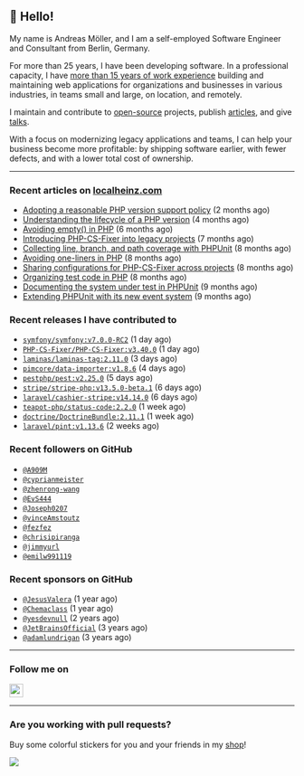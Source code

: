 ## :wave: Hello!

My name is Andreas Möller, and I am a self-employed Software Engineer and Consultant from Berlin, Germany.

For more than 25 years, I have been developing software. In a professional capacity, I have [more than 15 years of work experience](https://localheinz.com/work-experience/) building and maintaining web applications for organizations and businesses in various industries, in teams small and large, on location, and remotely.

I maintain and contribute to [open-source](https://localheinz.com/open-source/) projects, publish [articles](https://localheinz.com/articles/), and give [talks](https://localheinz.com/talks).

With a focus on modernizing legacy applications and teams, I can help your business become more profitable: by shipping software earlier, with fewer defects, and with a lower total cost of ownership.

<hr>

### Recent articles on [localheinz.com](https://localheinz.com/articles/)

- [Adopting a reasonable PHP version support policy](https://localheinz.com/articles/2023/09/12/adopting-a-reasonable-php-version-support-policy/) (2 months ago)
- [Understanding the lifecycle of a PHP version](https://localheinz.com/articles/2023/07/16/understanding-the-lifecycle-of-a-php-version/) (4 months ago)
- [Avoiding empty() in PHP](https://localheinz.com/articles/2023/05/10/avoiding-empty-in-php/) (6 months ago)
- [Introducing PHP-CS-Fixer into legacy projects](https://localheinz.com/articles/2023/04/10/introducing-php-cs-fixer-into-legacy-projects/) (7 months ago)
- [Collecting line, branch, and path coverage with PHPUnit](https://localheinz.com/articles/2023/03/22/collecting-line-branch-and-path-coverage-with-phpunit/) (8 months ago)
- [Avoiding one-liners in PHP](https://localheinz.com/articles/2023/03/18/avoiding-one-liners-in-php/) (8 months ago)
- [Sharing configurations for PHP-CS-Fixer across projects](https://localheinz.com/articles/2023/03/10/sharing-configurations-for-php-cs-fixer-across-projects/) (8 months ago)
- [Organizing test code in PHP](https://localheinz.com/articles/2023/03/03/organizing-test-code-in-php/) (8 months ago)
- [Documenting the system under test in PHPUnit](https://localheinz.com/articles/2023/02/22/documenting-the-system-under-test-in-phpunit/) (9 months ago)
- [Extending PHPUnit with its new event system](https://localheinz.com/articles/2023/02/14/extending-phpunit-with-its-new-event-system/) (9 months ago)

### Recent releases I have contributed to

- [`symfony/symfony:v7.0.0-RC2`](https://github.com/symfony/symfony/releases/tag/v7.0.0-RC2) (1 day ago)
- [`PHP-CS-Fixer/PHP-CS-Fixer:v3.40.0`](https://github.com/PHP-CS-Fixer/PHP-CS-Fixer/releases/tag/v3.40.0) (1 day ago)
- [`laminas/laminas-tag:2.11.0`](https://github.com/laminas/laminas-tag/releases/tag/2.11.0) (3 days ago)
- [`pimcore/data-importer:v1.8.6`](https://github.com/pimcore/data-importer/releases/tag/v1.8.6) (4 days ago)
- [`pestphp/pest:v2.25.0`](https://github.com/pestphp/pest/releases/tag/v2.25.0) (5 days ago)
- [`stripe/stripe-php:v13.5.0-beta.1`](https://github.com/stripe/stripe-php/releases/tag/v13.5.0-beta.1) (6 days ago)
- [`laravel/cashier-stripe:v14.14.0`](https://github.com/laravel/cashier-stripe/releases/tag/v14.14.0) (6 days ago)
- [`teapot-php/status-code:2.2.0`](https://github.com/teapot-php/status-code/releases/tag/2.2.0) (1 week ago)
- [`doctrine/DoctrineBundle:2.11.1`](https://github.com/doctrine/DoctrineBundle/releases/tag/2.11.1) (1 week ago)
- [`laravel/pint:v1.13.6`](https://github.com/laravel/pint/releases/tag/v1.13.6) (2 weeks ago)

### Recent followers on GitHub

- [`@A909M`](https://github.com/A909M)
- [`@cyprianmeister`](https://github.com/cyprianmeister)
- [`@zhenrong-wang`](https://github.com/zhenrong-wang)
- [`@EvS444`](https://github.com/EvS444)
- [`@Joseph0207`](https://github.com/Joseph0207)
- [`@vinceAmstoutz`](https://github.com/vinceAmstoutz)
- [`@fezfez`](https://github.com/fezfez)
- [`@chrisipiranga`](https://github.com/chrisipiranga)
- [`@jimmyurl`](https://github.com/jimmyurl)
- [`@emilw991119`](https://github.com/emilw991119)

### Recent sponsors on GitHub

- [`@JesusValera`](https://github.com/JesusValera) (1 year ago)
- [`@Chemaclass`](https://github.com/Chemaclass) (1 year ago)
- [`@yesdevnull`](https://github.com/yesdevnull) (2 years ago)
- [`@JetBrainsOfficial`](https://github.com/JetBrainsOfficial) (3 years ago)
- [`@adamlundrigan`](https://github.com/adamlundrigan) (3 years ago)

<hr>

### Follow me on

<p>
    <a target="_blank" href="https://twitter.com/intent/follow?screen_name=localheinz" title="Follow @localheinz on Twitter"><img src="https://cdn.jsdelivr.net/npm/simple-icons@3.9.0/icons/twitter.svg" width="24px" height="24px"></a>
</p>

<hr>

### Are you working with pull requests?

Buy some colorful stickers for you and your friends in my <a target="_blank" href="https://shop.localheinz.com" title="shop.localheinz.com">shop</a>!

[![](https://localheinz.com/permanent/img/localheinz/localheinz)](https://localheinz.com/permanent/url/localheinz/localheinz)
